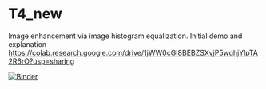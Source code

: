 # T4_new

Image enhancement via image histogram equalization. Initial demo and explanation https://colab.research.google.com/drive/1jWW0cGI8BEBZSXvjP5wqhjYlpTA2R6rO?usp=sharing  

[![Binder](https://mybinder.org/badge_logo.svg)](https://mybinder.org/v2/gh/atiehmk/T4_new/HEAD?urlpath=%2Fvoila%2Frender%2FT4final.ipynb)


